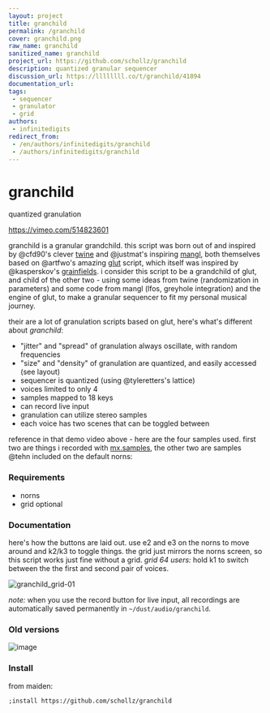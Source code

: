 ```yaml
---
layout: project
title: granchild
permalink: /granchild
cover: granchild.png
raw_name: granchild
sanitized_name: granchild
project_url: https://github.com/schollz/granchild
description: quantized granular sequencer
discussion_url: https://llllllll.co/t/granchild/41894
documentation_url: 
tags:
 - sequencer
 - granulator
 - grid
authors:
 - infinitedigits
redirect_from:
 - /en/authors/infinitedigits/granchild
 - /authors/infinitedigits/granchild
---
```

# granchild

quantized granulation

https://vimeo.com/514823601

granchild is a granular grandchild. this script was born out of and inspired by @cfd90's clever [twine](https://llllllll.co/t/twine-random-granulator/41703) and @justmat's inspiring [mangl](https://llllllll.co/t/mangl/21066/307), both themselves based on @artfwo's amazing [glut](https://llllllll.co/t/glut/21175) script, which itself was inspired by @kasperskov's [grainfields](https://llllllll.co/t/grainfields-8-voice-granular-synthesizer-for-128-grids-m4l-update/5164). i consider this script to be a grandchild of glut, and child of the other two - using some ideas from twine (randomization in parameters) and some code from mangl (lfos, greyhole integration) and the engine of glut, to make a granular sequencer to fit my personal musical journey.

their are a lot of granulation scripts based on glut, here's what's different about *granchild*:

- "jitter" and "spread" of granulation always oscillate, with random frequencies
- "size" and "density" of granulation are quantized, and easily accessed (see layout)
- sequencer is quantized (using @tyleretters's lattice)
- voices limited to only 4
- samples mapped to 18 keys 
- can record live input
- granulation can utilize stereo samples
- each voice has two scenes that can be toggled between

reference in that demo video above - here are the four samples used. first two are things i recorded with [mx.samples](https://llllllll.co/t/mx-samples/41400), the other two are samples @tehn included on the default norns:


### Requirements

- norns
- grid optional 

### Documentation

here's how the buttons are laid out. use e2 and e3 on the norns to move around and k2/k3 to toggle things. the grid just mirrors the norns screen, so this script works just fine without a grid. _grid 64 users:_ hold k1 to switch between the the first and second pair of voices.

![granchild_grid-01](https://user-images.githubusercontent.com/6550035/109594838-4daa8200-7ac8-11eb-8571-51291b08195b.jpg)

_note:_ when you use the record button for live input, all recordings are automatically saved permanently in `~/dust/audio/granchild`.

### Old versions

![image](https://user-images.githubusercontent.com/6550035/109594890-63b84280-7ac8-11eb-8d8c-17651c2fe985.png)

### Install

from maiden:

```
;install https://github.com/schollz/granchild
```


